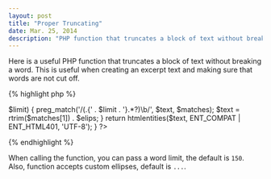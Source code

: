 ```yaml
---
layout: post
title: "Proper Truncating"
date: Mar. 25, 2014
description: "PHP function that truncates a block of text without breaking a word."
---
```

Here is a useful PHP function that truncates a block of text without breaking a word. This is useful when creating an excerpt text and making sure that words are not cut off.

<!--break-->

{% highlight php %}
<?php
    function truncate($text, $limit = 150, $elips = '...')
    {
        $text = html_entity_decode($text, ENT_COMPAT | ENT_HTML401, 'UTF-8');

        $len = strlen($text);

        if ($len > $limit) {
            preg_match('/(.{' . $limit . '}.*?)\b/', $text, $matches);

            $text = rtrim($matches[1]) . $elips;
        }

        return htmlentities($text, ENT_COMPAT | ENT_HTML401, 'UTF-8');
    }
?>
{% endhighlight %}

When calling the function, you can pass a word limit, the default is `150`. Also, function accepts custom ellipses, default is `...`.
